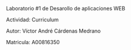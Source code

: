 <p>Laboratorio #1 de Desarollo de aplicaciones WEB</p>
<p>Actividad: Curriculum</p>
<p>Autor: Víctor André Cárdenas Medrano</p>
<p>Matricula: A00816350</p>